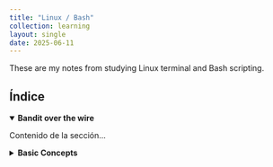 ```yaml
---
title: "Linux / Bash"
collection: learning
layout: single
date: 2025-06-11
---
```


These are my notes from studying Linux terminal and Bash scripting.

<!-- more -->

## Índice
<div id="toc"></div>

<details open>
<summary><strong>Bandit over the wire</strong></summary>

Contenido de la sección...

</details>

<details>
<summary><strong>Basic Concepts</strong></summary>

Más contenido...

</details>

<script>
document.addEventListener("DOMContentLoaded", function () {
  const toc = document.getElementById("toc");
  const summaries = document.querySelectorAll("summary");

  // Crear índice desde los summarys
  let list = "<ul>";
  summaries.forEach(s => {
    const id = s.textContent.toLowerCase()
      .trim()
      .replace(/[^\w]+/g, '-')
      .replace(/^-+|-+$/g, '');
    s.parentElement.id = id;
    list += `<li><a href="#${id}">${s.textContent}</a></li>`;
  });
  list += "</ul>";
  toc.innerHTML = list;
});
</script>
